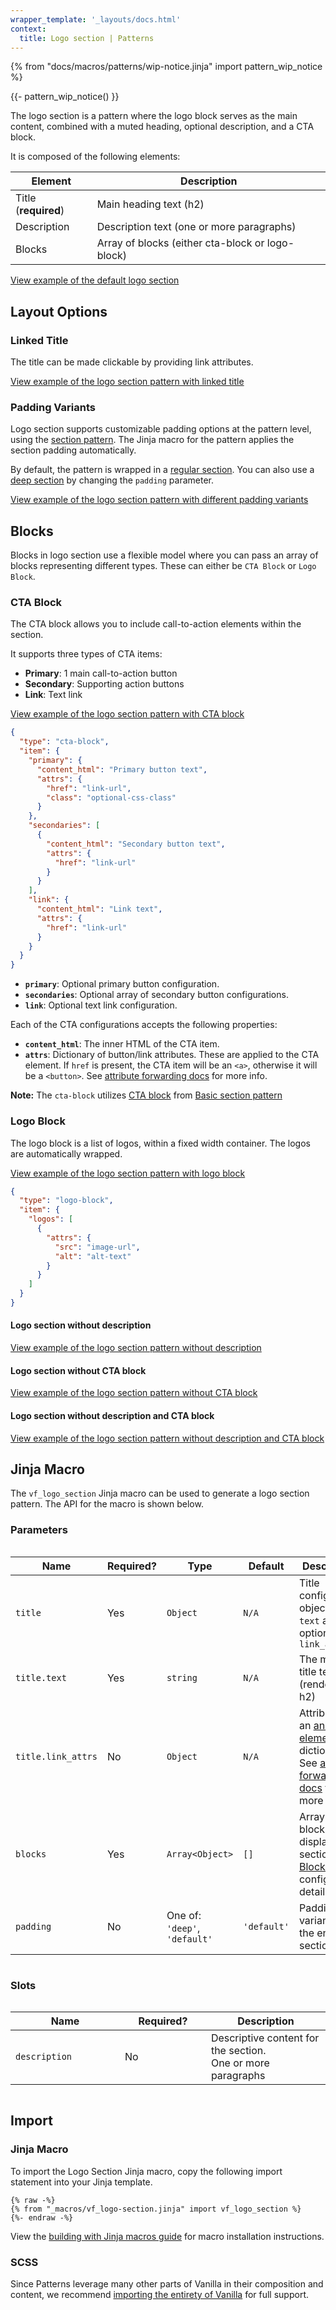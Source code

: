 ```yaml
---
wrapper_template: '_layouts/docs.html'
context:
  title: Logo section | Patterns
---
```


{% from "docs/macros/patterns/wip-notice.jinja" import pattern_wip_notice %}

{{- pattern_wip_notice() }}

The logo section is a pattern where the logo block serves as the main content, combined with a muted heading, optional description, and a CTA block.

It is composed of the following elements:

| Element              | Description                                      |
| -------------------- | ------------------------------------------------ |
| Title (**required**) | Main heading text (h2)                           |
| Description          | Description text (one or more paragraphs)        |
| Blocks               | Array of blocks (either cta-block or logo-block) |

<div class="embedded-example"><a href="/docs/examples/patterns/logo-section-pattern/default" class="js-example" data-lang="jinja">
View example of the default logo section
</a></div>

## Layout Options

### Linked Title

The title can be made clickable by providing link attributes.

<div class="embedded-example"><a href="/docs/examples/patterns/logo-section-pattern/linked-title" class="js-example" data-lang="jinja">
View example of the logo section pattern with linked title
</a></div>

### Padding Variants

Logo section supports customizable padding options at the pattern level, using
the [section pattern](/docs/patterns/section). The Jinja macro for the pattern applies the section padding automatically.

By default, the pattern is wrapped in a <a href="/docs/patterns/section#regular-sections">regular section</a>.
You can also use a <a href="/docs/patterns/section#regular-sections">deep section</a> by changing the <code>padding</code> parameter.

<div class="embedded-example"><a href="/docs/examples/patterns/logo-section-pattern/padding-variants" class="js-example" data-lang="jinja">
View example of the logo section pattern with different padding variants
</a></div>

## Blocks

Blocks in logo section use a flexible model where you can pass an array of blocks representing different types.
These can either be `CTA Block` or `Logo Block`.

### CTA Block

The CTA block allows you to include call-to-action elements within the section.

It supports three types of CTA items:

- **Primary**: 1 main call-to-action button
- **Secondary**: Supporting action buttons
- **Link**: Text link

<div class="embedded-example"><a href="/docs/examples/patterns/logo-section-pattern/cta-block" class="js-example" data-lang="jinja">
View example of the logo section pattern with CTA block
</a></div>

```json
{
  "type": "cta-block",
  "item": {
    "primary": {
      "content_html": "Primary button text",
      "attrs": {
        "href": "link-url",
        "class": "optional-css-class"
      }
    },
    "secondaries": [
      {
        "content_html": "Secondary button text",
        "attrs": {
          "href": "link-url"
        }
      }
    ],
    "link": {
      "content_html": "Link text",
      "attrs": {
        "href": "link-url"
      }
    }
  }
}
```

- **`primary`**: Optional primary button configuration.
- **`secondaries`**: Optional array of secondary button configurations.
- **`link`**: Optional text link configuration.

Each of the CTA configurations accepts the following properties:

- **`content_html`**: The inner HTML of the CTA item.
- **`attrs`**: Dictionary of button/link attributes. These are applied to the CTA element. If `href` is present, the CTA item will be an `<a>`, otherwise it will be a `<button>`. See [attribute forwarding docs](/docs/building-vanilla#attribute-forwarding) for more info.

**Note:** The `cta-block` utilizes <a href="/docs/patterns/basic-section#content-blocks">CTA block</a> from <a href="/docs/patterns/basic-section#layout-options">Basic section pattern</a>

### Logo Block

The logo block is a list of logos, within a fixed width container. The logos are automatically wrapped.

<div class="embedded-example"><a href="/docs/examples/patterns/logo-section-pattern/no-description-and-cta-block" class="js-example" data-lang="jinja">
View example of the logo section pattern with logo block
</a></div>

```json
{
  "type": "logo-block",
  "item": {
    "logos": [
      {
        "attrs": {
          "src": "image-url",
          "alt": "alt-text"
        }
      }
    ]
  }
}
```

#### Logo section without description

<div class="embedded-example"><a href="/docs/examples/patterns/logo-section-pattern/no-description" class="js-example" data-lang="jinja">
View example of the logo section pattern without description
</a></div>

#### Logo section without CTA block

<div class="embedded-example"><a href="/docs/examples/patterns/logo-section-pattern/no-cta-block" class="js-example" data-lang="jinja">
View example of the logo section pattern without CTA block
</a></div>

#### Logo section without description and CTA block

<div class="embedded-example"><a href="/docs/examples/patterns/logo-section-pattern/no-description-and-cta-block" class="js-example" data-lang="jinja">
View example of the logo section pattern without description and CTA block
</a></div>

## Jinja Macro

The `vf_logo_section` Jinja macro can be used to generate a logo section pattern. The API for the macro is shown
below.

### Parameters

<div style="overflow: auto;">
  <table>
    <thead>
      <tr>
        <th style="width: 220px;">Name</th>
        <th style="width: 160px;">Required?</th>
        <th style="width: 160px;">Type</th>
        <th style="width: 160px;">Default</th>
        <th style="width: 250px;">Description</th>
      </tr>
    </thead>
    <tbody>
      <tr>
        <td>
          <code>title</code>
        </td>
        <td>
          Yes
        </td>
        <td>
          <code>Object</code>
        </td>
        <td>
          <code>N/A</code>
        </td>
        <td>
          Title configuration object with <code>text</code> and optional <code>link_attrs</code>
        </td>
      </tr>
      <tr>
        <td>
          <code>title.text</code>
        </td>
        <td>
          Yes
        </td>
        <td>
          <code>string</code>
        </td>
        <td>
          <code>N/A</code>
        </td>
        <td>
          The main title text (rendered as h2)
        </td>
      </tr>
      <tr>
        <td>
          <code>title.link_attrs</code>
        </td>
        <td>
          No
        </td>
        <td>
          <code>Object</code>
        </td>
        <td>
          <code>N/A</code>
        </td>
        <td>
          Attributes of an <a href="https://developer.mozilla.org/en-US/docs/Web/HTML/Reference/Elements/a#attributes">anchor element</a>, as a dictionary. See <a href="/docs/building-vanilla#attribute-forwarding">attribute forwarding docs</a> for more info.
      </tr>
      <tr>
        <td>
          <code>blocks</code>
        </td>
        <td>
          Yes
        </td>
        <td>
          <code>Array&lt;Object&gt;</code>
        </td>
        <td>
          <code>[]</code>
        </td>
        <td>
          Array of blocks to display in the section. See <a href="#blocks">Blocks</a> for configuration details.
        </td>
      </tr>
      <tr>
        <td>
          <code>padding</code>
        </td>
        <td>
          No
        </td>
        <td>
          One of:<br>
          <code>'deep'</code>,<br>
          <code>'default'</code>
        </td>
        <td>
          <code>'default'</code>
        </td>
        <td>
          Padding variant for the entire section
        </td>
      </tr>
    </tbody>
  </table>
</div>

### Slots

<div style="overflow: auto;">
  <table>
    <thead>
      <tr>
        <th style="width: 220px;">Name</th>
        <th style="width: 160px;">Required?</th>
        <th style="width: 250px;">Description</th>
      </tr>
    </thead>
    <tbody>
      <tr>
        <td>
          <code>description</code>
        </td>
        <td>
          No
        </td>
        <td>
          Descriptive content for the section.<br />
          One or more paragraphs
        </td>
      </tr>
    </tbody>
  </table>
</div>

## Import

### Jinja Macro

To import the Logo Section Jinja macro, copy the following import statement into your
Jinja template.

```jinja
{% raw -%}
{% from "_macros/vf_logo-section.jinja" import vf_logo_section %}
{%- endraw -%}
```

View the [building with Jinja macros guide](/docs/building-vanilla#jinja-macros)
for macro installation instructions.

### SCSS

Since Patterns leverage many other parts of Vanilla in their composition and content, we
recommend [importing the entirety of Vanilla](/docs#install) for full support.
